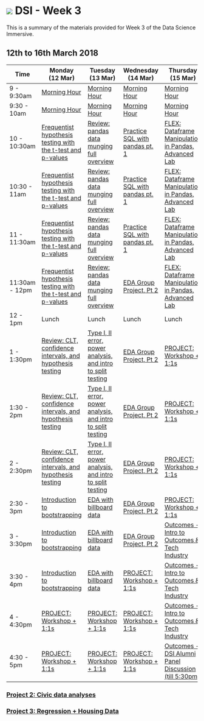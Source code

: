 # ![](https://ga-dash.s3.amazonaws.com/production/assets/logo-9f88ae6c9c3871690e33280fcf557f33.png) DSI - Week 3

This is a summary of the materials provided for Week 3 of the Data Science Immersive.

## 12th to 16th March 2018

 Time | Monday <br>(12 Mar)     | Tuesday <br>(13 Mar)      | Wednesday<br>(14 Mar)     | Thursday <br>(15 Mar)        | Friday <br>(16 Mar)
------------ | --------------------------- | -------------------------------------- | -------------------------------- | --------------------- | -------------------------
9 - 9:30am       | [Morning Hour][3-1.0]            | [Morning Hour][3-2.0]           | [Morning Hour][3-3.0]   | [Morning Hour][3-3.0] |[Morning Hour][3-5.0]|
9:30 - 10am   | [Morning Hour][3-1.0]       | [Morning Hour][3-2.0] | [Morning Hour][3-3.0]          | [Morning Hour][3-3.0]              |[Morning Hour][3-5.0]|
10 - 10:30am    | [Frequentist hypothesis testing with the t-test and p-values][3-1.01]       | [Review: pandas data munging full overview][3-2.01]        | [Practice SQL with pandas pt. 1][3-3.01] | [FLEX: Dataframe Manipulation in Pandas, Advanced Lab][3-4.011]|[PROJECT: Workshop + 1:1s][3-5.01]|
10:30 - 11am     | [Frequentist hypothesis testing with the t-test and p-values][3-1.01]  | [Review: pandas data munging full overview][3-2.01] | [Practice SQL with pandas pt. 1][3-3.01]| [FLEX: Dataframe Manipulation in Pandas, Advanced Lab][3-4.011] |[PROJECT: Workshop + 1:1s][3-5.02]|
11 - 11:30am     | [Frequentist hypothesis testing with the t-test and p-values][3-1.01] | [Review: pandas data munging full overview][3-2.01]      | [Practice SQL with pandas pt. 1][3-3.01]| [FLEX: Dataframe Manipulation in Pandas, Advanced Lab][3-4.011]|[Project 2: Presentations][3-5.02]|
11:30am - 12pm     | [Frequentist hypothesis testing with the t-test and p-values][3-1.01] | [Review: pandas data munging full overview][3-2.01]      | [EDA Group Project, Pt 2][3-3.02]              | [FLEX: Dataframe Manipulation in Pandas, Advanced Lab][3-4.011]|[Project 2: Presentations][3-5.02]|
12 - 1pm     | Lunch  | Lunch | Lunch | Lunch | Lunch |
1 - 1:30pm     | [Review: CLT, confidence intervals, and hypothesis testing][3-1.02] | [Type I, II error, power analysis, and intro to split testing][3-2.02]      | [EDA Group Project, Pt 2][3-3.02]              | [PROJECT: Workshop + 1:1s][3-4.02]|[Project 2: Presentations][3-5.02]|
1:30 - 2pm     | [Review: CLT, confidence intervals, and hypothesis testing][3-1.02]  | [Type I, II error, power analysis, and intro to split testing][3-2.02]      | [EDA Group Project, Pt 2][3-3.02]              | [PROJECT: Workshop + 1:1s][3-4.02]|[Project 2: Presentations][3-5.02]|
2 - 2:30pm     | [Review: CLT, confidence intervals, and hypothesis testing][3-1.02]  | [Type I, II error, power analysis, and intro to split testing][3-2.02]      | [EDA Group Project, Pt 2][3-3.02]              | [PROJECT: Workshop + 1:1s][3-4.02]|[Project 2: Presentations][3-5.02]|
2:30 - 3pm     | [Introduction to bootstrapping][3-1.03] | [EDA with billboard data][3-2.03]| [EDA Group Project, Pt 2][3-3.02]| [PROJECT: Workshop + 1:1s][3-4.02]|[Project 2: Presentations][3-5.02]|
3 - 3:30pm     | [Introduction to bootstrapping][3-1.03] | [EDA with billboard data][3-2.03]| [EDA Group Project, Pt 2][3-3.02]| [Outcomes - Intro to Outcomes & Tech Industry][3-2.04]|[Project 2: Presentations][3-5.02]|
3:30 - 4pm     | [Introduction to bootstrapping][3-1.03] | [EDA with billboard data][3-2.03]| [PROJECT: Workshop + 1:1s][3-3.03]| [Outcomes - Intro to Outcomes & Tech Industry][3-2.04]|[Project 2: Presentations][3-5.02]|
4 - 4:30pm     | [PROJECT: Workshop + 1:1s][3-3.03] | [PROJECT: Workshop + 1:1s][3-3.03]      | [PROJECT: Workshop + 1:1s][3-3.03]| [Outcomes - Intro to Outcomes & Tech Industry][3-2.04]|[Project 2: Presentations][3-5.02]|
4:30 - 5pm     | [PROJECT: Workshop + 1:1s][3-3.03] | [PROJECT: Workshop + 1:1s][3-3.03]      | [PROJECT: Workshop + 1:1s][3-3.03]| [Outcomes - DSI Alumni Panel Discussion (till 5:30pm)][3-2.04]|[Project 2: Presentations][3-5.02]|

### [Project 2: Civic data analyses](https://git.generalassemb.ly/dsi-sg-03/projects/tree/master/project-two)
### [Project 3: Regression + Housing Data](https://git.generalassemb.ly/dsi-sg-03/projects/tree/master/project-three)

[3-1.0]: ../../../tree/master/week-03/1.0-exercise
[3-1.01]: ../../../tree/master/week-03/lessons/statistics-hypothesis_testing_ttest_pvalues-lesson-master
[3-1.02]: ../../../tree/master/week-03/labs/statistics-review_clt_confidence_hypothesis_testing-lab-master
[3-1.03]: ../../../tree/master/week-03/lessons/statistics-bootstrapping-lesson-master
[3-1.04]: ../../../tree/master/week-03/
[3-2.0]: ../../../tree/master/week-03/2.0-exercise
[3-2.01]: ../../../tree/master/week-03/lessons/pandas-data_munging_full_overview-lesson-master
[3-2.02]: ../../../tree/master/week-03/lessons/statistics-error_types_power_analysis-lesson-master
[3-2.03]: ../../../tree/master/week-03/labs/eda-music_data_blogging-lab-master
[3-2.04]: ../../../tree/master/week-03/
[3-3.0]: ../../../tree/master/week-03/3.0-exercise
[3-3.01]: ../../../tree/master/week-03/labs/database-sql_with_pandas_1-lab-master
[3-3.02]: ../../../tree/master/week-03/labs/eda-group_projects_2-lab-master
[3-3.03]: https://git.generalassemb.ly/dsi-sg-03/projects/tree/master/project-two
[3-3.04]: ../../../tree/master/week-03/n
[3-4.0]: ../../../tree/master/week-03/lessons/python-regex-lesson-master
[3-4.01]: ../../../tree/master/week-03/
[3-4.011]: ../../../tree/master/week-03/labs/pandas-dataframe_manipulation-lab-master
[3-4.02]: https://git.generalassemb.ly/dsi-sg-03/projects/tree/master/project-two
[3-4.03]: ../../../tree/master/week-03/
[3-4.04]: ../../../tree/master/week-03/
[3-4.05]: ../../../tree/master/week-03/
[3-5.0]: ../../../tree/master/week-03/5.0-exercise
[3-5.01]: ../../../tree/master/week-03/
[3-5.02]: https://git.generalassemb.ly/dsi-sg-03/projects/tree/master/project-two
[3-5.03]: ../../../tree/master/week-03/
[3-5.04]: ../../../tree/master/week-03/
